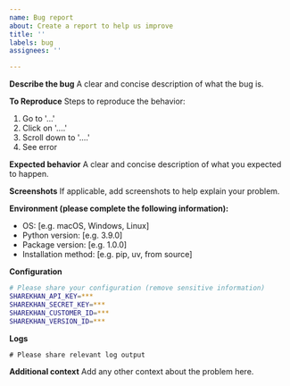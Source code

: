 ```yaml
---
name: Bug report
about: Create a report to help us improve
title: ''
labels: bug
assignees: ''

---
```


**Describe the bug**
A clear and concise description of what the bug is.

**To Reproduce**
Steps to reproduce the behavior:
1. Go to '...'
2. Click on '....'
3. Scroll down to '....'
4. See error

**Expected behavior**
A clear and concise description of what you expected to happen.

**Screenshots**
If applicable, add screenshots to help explain your problem.

**Environment (please complete the following information):**
 - OS: [e.g. macOS, Windows, Linux]
 - Python version: [e.g. 3.9.0]
 - Package version: [e.g. 1.0.0]
 - Installation method: [e.g. pip, uv, from source]

**Configuration**
```bash
# Please share your configuration (remove sensitive information)
SHAREKHAN_API_KEY=***
SHAREKHAN_SECRET_KEY=***
SHAREKHAN_CUSTOMER_ID=***
SHAREKHAN_VERSION_ID=***
```

**Logs**
```
# Please share relevant log output
```

**Additional context**
Add any other context about the problem here.
